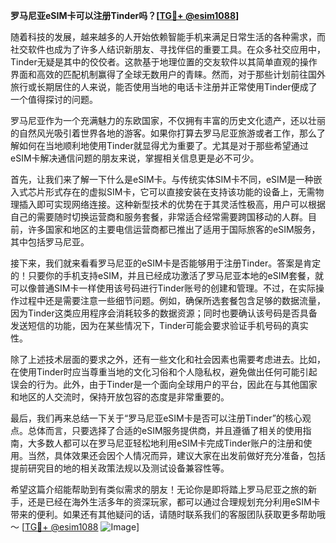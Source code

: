 **罗马尼亚eSIM卡可以注册Tinder吗？[[TG💪+ @esim1088](https://t.me/s/esim1088)]**

随着科技的发展，越来越多的人开始依赖智能手机来满足日常生活的各种需求，而社交软件也成为了许多人结识新朋友、寻找伴侣的重要工具。在众多社交应用中，Tinder无疑是其中的佼佼者。这款基于地理位置的交友软件以其简单直观的操作界面和高效的匹配机制赢得了全球无数用户的青睐。然而，对于那些计划前往国外旅行或长期居住的人来说，能否使用当地的电话卡注册并正常使用Tinder便成了一个值得探讨的问题。

罗马尼亚作为一个充满魅力的东欧国家，不仅拥有丰富的历史文化遗产，还以壮丽的自然风光吸引着世界各地的游客。如果你打算去罗马尼亚旅游或者工作，那么了解如何在当地顺利地使用Tinder就显得尤为重要了。尤其是对于那些希望通过eSIM卡解决通信问题的朋友来说，掌握相关信息更是必不可少。

首先，让我们来了解一下什么是eSIM卡。与传统实体SIM卡不同，eSIM是一种嵌入式芯片形式存在的虚拟SIM卡，它可以直接安装在支持该功能的设备上，无需物理插入即可实现网络连接。这种新型技术的优势在于其灵活性极高，用户可以根据自己的需要随时切换运营商和服务套餐，非常适合经常需要跨国移动的人群。目前，许多国家和地区的主要电信运营商都已推出了适用于国际旅客的eSIM服务，其中包括罗马尼亚。

接下来，我们就来看看罗马尼亚的eSIM卡是否能够用于注册Tinder。答案是肯定的！只要你的手机支持eSIM，并且已经成功激活了罗马尼亚本地的eSIM套餐，就可以像普通SIM卡一样使用该号码进行Tinder账号的创建和管理。不过，在实际操作过程中还是需要注意一些细节问题。例如，确保所选套餐包含足够的数据流量，因为Tinder这类应用程序会消耗较多的数据资源；同时也要确认该号码是否具备发送短信的功能，因为在某些情况下，Tinder可能会要求验证手机号码的真实性。

除了上述技术层面的要求之外，还有一些文化和社会因素也需要考虑进去。比如，在使用Tinder时应当尊重当地的文化习俗和个人隐私权，避免做出任何可能引起误会的行为。此外，由于Tinder是一个面向全球用户的平台，因此在与其他国家和地区的人交流时，保持开放包容的态度是非常重要的。

最后，我们再来总结一下关于“罗马尼亚eSIM卡是否可以注册Tinder”的核心观点。总体而言，只要选择了合适的eSIM服务提供商，并且遵循了相关的使用指南，大多数人都可以在罗马尼亚轻松地利用eSIM卡完成Tinder账户的注册和使用。当然，具体效果还会因个人情况而异，建议大家在出发前做好充分准备，包括提前研究目的地的相关政策法规以及测试设备兼容性等。

希望这篇介绍能帮助到有类似需求的朋友！无论你是即将踏上罗马尼亚之旅的新手，还是已经在海外生活多年的资深玩家，都可以通过合理规划充分利用eSIM卡带来的便利。如果还有其他疑问的话，请随时联系我们的客服团队获取更多帮助哦～ [[TG💪+ @esim1088](https://t.me/s/esim1088) ![Image](https://i.postimg.cc/4NQfJmqS/Snipaste-2025-05-13-00-14-12.png)]